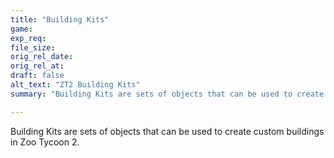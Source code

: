 ```yaml
---
title: "Building Kits"
game:
exp_req: 
file_size: 
orig_rel_date:
orig_rel_at:
draft: false
alt_text: "ZT2 Building Kits"
summary: "Building Kits are sets of objects that can be used to create custom buildings in Zoo Tycoon 2."

---
```


Building Kits are sets of objects that can be used to create custom buildings in Zoo Tycoon 2.